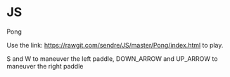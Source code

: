 # JS
Pong

Use the link: https://rawgit.com/sendre/JS/master/Pong/index.html to play.

S and W to maneuver the left paddle,
DOWN_ARROW and UP_ARROW to maneuver the right paddle